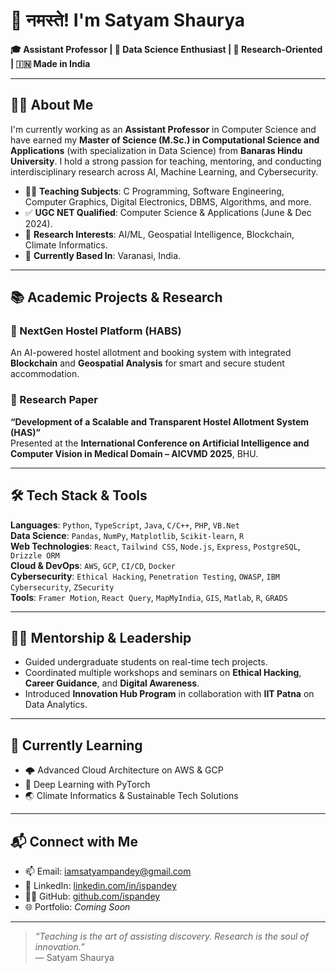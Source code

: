 # 🙏 नमस्ते! I'm Satyam Shaurya

**🎓 Assistant Professor | 🧠 Data Science Enthusiast | 🧪 Research-Oriented | 🇮🇳 Made in India**

---

## 👨‍🏫 About Me

I'm currently working as an **Assistant Professor** in Computer Science and have earned my **Master of Science (M.Sc.) in Computational Science and Applications** (with specialization in Data Science) from **Banaras Hindu University**. I hold a strong passion for teaching, mentoring, and conducting interdisciplinary research across AI, Machine Learning, and Cybersecurity.

- 🧑‍🏫 **Teaching Subjects**: C Programming, Software Engineering, Computer Graphics, Digital Electronics, DBMS, Algorithms, and more.
- ✅ **UGC NET Qualified**: Computer Science & Applications (June & Dec 2024).
- 📜 **Research Interests**: AI/ML, Geospatial Intelligence, Blockchain, Climate Informatics.
- 📍 **Currently Based In**: Varanasi, India.

---

## 📚 Academic Projects & Research

### 🔬 NextGen Hostel Platform (HABS)
An AI-powered hostel allotment and booking system with integrated **Blockchain** and **Geospatial Analysis** for smart and secure student accommodation.

### 🧾 Research Paper
**“Development of a Scalable and Transparent Hostel Allotment System (HAS)”**  
Presented at the **International Conference on Artificial Intelligence and Computer Vision in Medical Domain – AICVMD 2025**, BHU.

---

## 🛠️ Tech Stack & Tools

**Languages**: `Python`, `TypeScript`, `Java`, `C/C++`, `PHP`, `VB.Net`  
**Data Science**: `Pandas`, `NumPy`, `Matplotlib`, `Scikit-learn`, `R`  
**Web Technologies**: `React`, `Tailwind CSS`, `Node.js`, `Express`, `PostgreSQL`, `Drizzle ORM`  
**Cloud & DevOps**: `AWS`, `GCP`, `CI/CD`, `Docker`  
**Cybersecurity**: `Ethical Hacking`, `Penetration Testing`, `OWASP`, `IBM Cybersecurity`, `ZSecurity`  
**Tools**: `Framer Motion`, `React Query`, `MapMyIndia`, `GIS`, `Matlab`, `R`, `GRADS`

---

## 🧑‍🏫 Mentorship & Leadership

- Guided undergraduate students on real-time tech projects.
- Coordinated multiple workshops and seminars on **Ethical Hacking**, **Career Guidance**, and **Digital Awareness**.
- Introduced **Innovation Hub Program** in collaboration with **IIT Patna** on Data Analytics.

---

## 🌱 Currently Learning

- 🌩️ Advanced Cloud Architecture on AWS & GCP
- 🧠 Deep Learning with PyTorch
- 🌏 Climate Informatics & Sustainable Tech Solutions

---

## 📬 Connect with Me

- 📫 Email: [iamsatyampandey@gmail.com](mailto:iamsatyampandey@gmail.com)
- 💼 LinkedIn: [linkedin.com/in/ispandey](https://www.linkedin.com/in/ispandey)
- 🧑‍💻 GitHub: [github.com/ispandey](https://github.com/ispandey)
- 🌐 Portfolio: *Coming Soon*

---

> *“Teaching is the art of assisting discovery. Research is the soul of innovation.”*  
> — Satyam Shaurya


